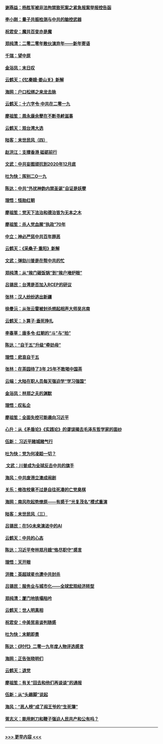 #### [谢燕益：杨胜军被非法拘禁致死案之紧急报案举报控告函](../pages/nsc993/n11756134.md?t=01020222) 
#### [李小刚：量子共振检测与中共的脑控武器](../pages/nsc993/n11754518.md?t=01020222) 
#### [祝君安：魔共百变亦是魔](../pages/nsc993/n11754469.md?t=01020222) 
#### [郑纯清：二零二零年散伙演弃年——新年寄语](../pages/nsc993/n11754195.md?t=01020222) 
#### [千瑞：望中原](../pages/nsc993/n11754159.md?t=01020222) 
#### [金浴凤：末日叹](../pages/nsc993/n11752359.md?t=01020222) 
#### [云鹤天：《忆秦娥‧娄山关》新解](../pages/nsc993/n11752348.md?t=01020222) 
#### [海网：户口松绑之来龙去脉](../pages/nsc993/n11752328.md?t=01020222) 
#### [云鹤天：十六字令‧中共在二零一九](../pages/nsc993/n11752305.md?t=01020222) 
#### [廖祖笙：周永康余孽在不断寻衅滋事](../pages/nsc993/n11751013.md?t=01020222) 
#### [云鹤天：观台湾大选](../pages/nsc993/n11751007.md?t=01020222) 
#### [陆客：末世民风（四）](../pages/nsc993/n11749203.md?t=01020222) 
#### [赵洪江：支撑香港 砥砺前行](../pages/nsc993/n11748482.md?t=01020222) 
#### [文武：中共妄图顽抗到2020年12月底](../pages/nsc993/n11748446.md?t=01020222) 
#### [吐为快：挥别二O一九](../pages/nsc993/n11748411.md?t=01020222) 
#### [陈达：中共“外扰神韵内禁圣诞”自证是妖孽](../pages/nsc993/n11748226.md?t=01020222) 
#### [理悟：怪胎红朝](../pages/nsc993/n11748206.md?t=01020222) 
#### [廖祖笙：党天下法治和德治皆为无本之木](../pages/nsc993/n11748135.md?t=01020222) 
#### [廖祖笙：杀人党血腥“执政”70年](../pages/nsc993/n11745144.md?t=01020222) 
#### [中立：神必严惩中共百年罪恶](../pages/nsc993/n11744970.md?t=01020222) 
#### [云鹤天：《采桑子‧重阳》新解](../pages/nsc993/n11744948.md?t=01020222) 
#### [文武：弹劾川普是在帮中共的忙](../pages/nsc993/n11744758.md?t=01020222) 
#### [郑纯清：从“挨门砸饭锅”到“挨户堵炉眼”](../pages/nsc993/n11744745.md?t=01020222) 
#### [吕锡民：台湾是否加入RCEP的研议](../pages/nsc993/n11744701.md?t=01020222) 
#### [张林：汉人纷纷逃出新疆](../pages/nsc993/n11743530.md?t=01020222) 
#### [徐曼沅：从张云雷被封杀想起相声大师吴兆南](../pages/nsc993/n11741816.md?t=01020222) 
#### [云鹤天：卜算子‧垂死挣扎](../pages/nsc993/n11739956.md?t=01020222) 
#### [李春草：唐多令‧红朝的“斗”与“拍”](../pages/nsc993/n11739830.md?t=01020222) 
#### [陈达：“自干五”升级“牵妨母”](../pages/nsc993/n11739724.md?t=01020222) 
#### [理悟：悲哀自干五](../pages/nsc993/n11739547.md?t=01020222) 
#### [张林：在茶园待了3年 25年不敢喝中国茶](../pages/nsc993/n11739240.md?t=01020222) 
#### [云端：大陆在职人员每天强迫学“学习强国”](../pages/nsc993/n11738735.md?t=01020222) 
#### [金浴凤：林郑之夫的渊默](../pages/nsc993/n11737735.md?t=01020222) 
#### [理悟：叹私企](../pages/nsc993/n11737715.md?t=01020222) 
#### [廖祖笙：全面失控可能袭向习近平](../pages/nsc993/n11737704.md?t=01020222) 
#### [心升：从《矛盾论》《实践论》的谬误揭去毛泽东哲学家的面纱](../pages/nsc993/n11736962.md?t=01020222) 
#### [伍新： 习近平赌城赌气行](../pages/nsc993/n11736929.md?t=01020222) 
#### [吐为快：党为何凌蹈一切？](../pages/nsc993/n11736915.md?t=01020222) 
#### [ 文武：川普成为全球反击中共的旗手](../pages/nsc993/n11736882.md?t=01020222) 
#### [海风：中共废港立澳成闹剧](../pages/nsc993/n11735857.md?t=01020222) 
#### [关乐：修改校章不过是自往死凑的亡党臭棋](../pages/nsc993/n11735097.md?t=01020222) 
#### [海网：南风吹起势燎原——有感于“光复茂名”模式重演](../pages/nsc993/n11732308.md?t=01020222) 
#### [陆客：末世民风（三）](../pages/nsc993/n11732211.md?t=01020222) 
#### [吕锡民：在5G未来演进中的AI](../pages/nsc993/n11730010.md?t=01020222) 
#### [云鹤天：中共的心态](../pages/nsc993/n11729906.md?t=01020222) 
#### [陈达：习近平夸林郑月娥“恪尽职守”感言](../pages/nsc993/n11729881.md?t=01020222) 
#### [理悟：天开眼](../pages/nsc993/n11729699.md?t=01020222) 
#### [洪微：英超球星也遭中共封杀](../pages/nsc993/n11727243.md?t=01020222) 
#### [吕锡民：服务业与城市化——全球宏观经济转型](../pages/nsc993/n11725845.md?t=01020222) 
#### [郑纯清：厦门地铁塌陷吟](../pages/nsc993/n11725813.md?t=01020222) 
#### [云鹤天：世人明真相](../pages/nsc993/n11725621.md?t=01020222) 
#### [祝君安：中美贸易谈判随感](../pages/nsc993/n11725609.md?t=01020222) 
#### [吐为快：末朝即景](../pages/nsc993/n11723365.md?t=01020222) 
#### [陈达：《时代》二零一九年度人物评选感言](../pages/nsc993/n11723337.md?t=01020222) 
#### [海网：正告张晓明们](../pages/nsc993/n11723228.md?t=01020222) 
#### [云鹤天：退党](../pages/nsc993/n11723056.md?t=01020222) 
#### [廖祖笙：有关“回去和他们再谈谈”的通报](../pages/nsc993/n11722442.md?t=01020222) 
#### [伍新：从“头踢脚”说起](../pages/nsc993/n11722429.md?t=01020222) 
#### [海风：“恶人榜”成了阎王爷的“生死簿”](../pages/nsc993/n11722272.md?t=01020222) 
#### [胥志义：能用剌刀和鞭子强迫人民共产和公有吗？](../pages/nsc993/n11720569.md?t=01020222) 

----
#### [ >>> 更早内容 <<< ](../indexes/nsc993-earlier.md)
